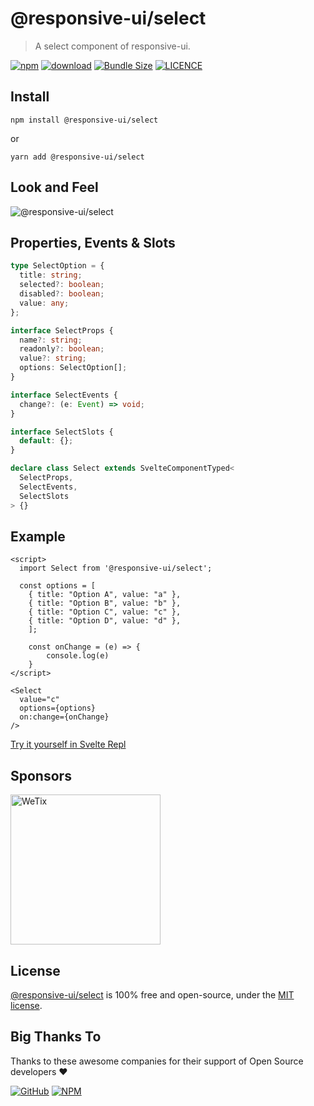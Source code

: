 # @responsive-ui/select

> A select component of responsive-ui.

<p>

[![npm](https://img.shields.io/npm/v/@responsive-ui/select.svg)](https://www.npmjs.com/package/@responsive-ui/select)
[![download](https://img.shields.io/npm/dw/@responsive-ui/select.svg)](https://www.npmjs.com/package/@responsive-ui/select)
[![Bundle Size](https://badgen.net/bundlephobia/minzip/%40responsive-ui%2Fselect)](https://bundlephobia.com/result?p=@responsive-ui/select)
[![LICENCE](https://img.shields.io/github/license/wetix/responsive-ui)](https://github.com/wetix/responsive-ui/blob/master/LICENSE)

</p>

## Install

```console
npm install @responsive-ui/select
```

or

```console
yarn add @responsive-ui/select
```

## Look and Feel

<img src="https://user-images.githubusercontent.com/28108597/104732706-94425800-5778-11eb-96fd-3220b84ea33b.png"
alt="@responsive-ui/select" />

## Properties, Events & Slots

```ts
type SelectOption = {
  title: string;
  selected?: boolean;
  disabled?: boolean;
  value: any;
};

interface SelectProps {
  name?: string;
  readonly?: boolean;
  value?: string;
  options: SelectOption[];
}

interface SelectEvents {
  change?: (e: Event) => void;
}

interface SelectSlots {
  default: {};
}

declare class Select extends SvelteComponentTyped<
  SelectProps,
  SelectEvents,
  SelectSlots
> {}
```

## Example

```svelte
<script>
  import Select from '@responsive-ui/select';

  const options = [
    { title: "Option A", value: "a" },
    { title: "Option B", value: "b" },
    { title: "Option C", value: "c" },
    { title: "Option D", value: "d" },
	];

	const onChange = (e) => {
		console.log(e)
	}
</script>

<Select
  value="c"
  options={options}
  on:change={onChange}
/>
```

[Try it yourself in Svelte Repl](https://svelte.dev/repl/e95880d4083f4e80bb162678c4676ccd?version=3.31.2)

## Sponsors

<img src="https://asset.wetix.my/images/logo/wetix.png" alt="WeTix" width="240px">

## License

[@responsive-ui/select](https://github.com/wetix/responsive-ui/tree/master/components/select) is 100% free and open-source, under the [MIT license](https://github.com/wetix/responsive-ui/blob/master/LICENSE).

## Big Thanks To

Thanks to these awesome companies for their support of Open Source developers ❤

[![GitHub](https://jstools.dev/img/badges/github.svg)](https://github.com/open-source)
[![NPM](https://jstools.dev/img/badges/npm.svg)](https://www.npmjs.com/)
